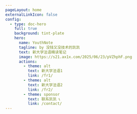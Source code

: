 ```yaml
---
pageLayout: home
externalLinkIcon: false
config:
  - type: doc-hero
    full: true
    background: tint-plate
    hero:
      name: YouthNote
      tagline: by 没钱又没技术的凯凯
      text: 新大学法语精读笔记
      image: https://s21.ax1x.com/2025/06/23/pVZhphF.png
      actions:
        - theme: alt
          text: 新大学法语1
          link: /fr1/
        - theme: alt
          text: 新大学法语2
          link: /fr2/
        - theme: sponsor
          text: 联系凯凯 📞
          link: /contact/
---
```

